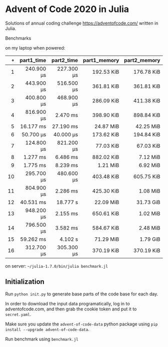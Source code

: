 # Advent of Code 2020 in Julia

Solutions of annual coding challenge https://adventofcode.com/ written in Julia.

Benchmarks

on my laptop when powered:

|   ∘ | part1_time | part2_time | part1_memory | part2_memory |
| ---:| ----------:| ----------:| ------------:| ------------:|
|   1 | 240.900 μs | 227.300 μs |   192.53 KiB |   176.78 KiB |
|   2 | 443.900 μs | 516.500 μs |   361.81 KiB |   361.81 KiB |
|   3 | 400.800 μs | 468.900 μs |   286.09 KiB |   411.38 KiB |
|   4 | 816.900 μs |   2.470 ms |   398.90 KiB |   898.84 KiB |
|   5 |  16.177 ms |  27.190 ms |    24.87 MiB |    42.25 MiB |
|   6 |  50.700 μs |  40.000 μs |   173.62 KiB |   194.84 KiB |
|   7 | 124.800 μs | 821.200 μs |    77.03 KiB |    67.03 KiB |
|   8 |   1.277 ms |   6.486 ms |   882.02 KiB |     7.12 MiB |
|   9 |   1.775 ms |   8.239 ms |     1.21 MiB |     6.92 MiB |
|  10 | 295.700 μs | 480.600 μs |   403.48 KiB |   605.75 KiB |
|  11 | 804.900 μs |   2.286 ms |   425.30 KiB |     1.08 MiB |
|  12 |  40.531 ms |   18.777 s |    22.09 MiB |    31.73 GiB |
|  13 | 948.200 μs |   2.155 ms |   650.61 KiB |     1.02 MiB |
|  14 | 796.500 μs |   3.582 ms |   584.67 KiB |     2.48 MiB |
|  15 |  59.262 ms |    4.102 s |    71.29 MiB |     1.79 GiB |
|  16 | 312.700 μs | 305.300 μs |   370.19 KiB |   370.19 KiB |

on server: `~/julia-1.7.0/bin/julia benchmark.jl`
## Initialization

Run `python init.py` to generate base parts of the code base for each day.

In order to download the input data programatically, log in to adventofcode.com, and then grab the cookie token and put it to `secret.yaml`.

Make sure you update the `advent-of-code-data` python package using `pip install --upgrade advent-of-code-data`.

Run benchmark using `benchmark.jl`
